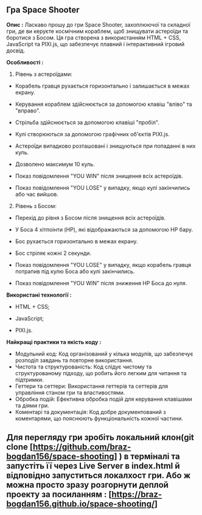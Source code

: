  ## Гра Space Shooter
**Опис :**
Ласкаво прошу до гри Space Shooter, захоплюючої та складної гри, де ви керуєте космічним кораблем, щоб знищувати астероїди та боротися з Босом. Ця гра створена з використанням HTML + CSS, JavaScript та PIXI.js, що забезпечує плавний і інтерактивний ігровий досвід.

**Особливості :**
1. Рівень з астероїдами:

- Корабель гравця рухається горизонтально і залишається в межах екрану.

- Керування кораблем здійснюється за допомогою клавіш "вліво" та "вправо".

- Стрільба здійснюється за допомогою клавіші "пробіл".

- Кулі створюються за допомогою графічних об'єктів PIXI.js.

- Астероїди випадково розташовані і знищуються при попаданні в них куль.

- Дозволено максимум 10 куль.

- Показ повідомлення "YOU WIN" після знищення всіх астероїдів.

- Показ повідомлення "YOU LOSE" у випадку, якщо кулі закінчились або час вийшов.

2. Рівень з Босом:

- Перехід до рівня з Босом після знищення всіх астероїдів.

- У Боса 4 хітпоінти (HP), які відображаються за допомогою HP бару.

- Бос рухається горизонтально в межах екрану.

- Бос стріляє кожні 2 секунди.

- Показ повідомлення "YOU LOSE" у випадку, якщо корабель гравця потрапив під кулю Боса або кулі закінчились.

- Показ повідомлення "YOU WIN" після зниження HP Боса до нуля.

**Використані технології :**
- HTML + CSS;

- JavaScript;

- PIXI.js.

**Найкращі практики та якість коду :**
- Модульний код: Код організований у кілька модулів, що забезпечує розподіл завдань та повторне використання.
- Чистота та структурованість: Код слідує чистому та структурованому підходу, що робить його легким для читання та підтримки.
- Геттери та сеттери: Використання геттерів та сеттерів для управління станом гри та властивостями.
- Обробка подій: Ефективна обробка подій для керування клавішами та діями гри.
- Коментарі та документація: Код добре документований з коментарями, що пояснюють функціональність кожної частини.

## Для перегляду гри зробіть локальний клон(git clone [https://github.com/braz-bogdan156/space-shooting] ) в терміналі та запустіть її через Live Server в index.html й відповідно запуститься локалхост гри. Або ж можна просто зразу розгорнути деплой проекту за посиланням :  [https://braz-bogdan156.github.io/space-shooting/]